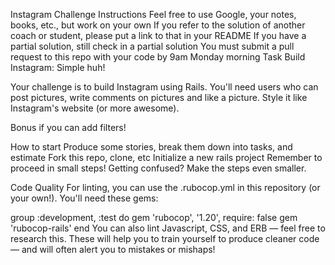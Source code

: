 Instagram Challenge
Instructions
Feel free to use Google, your notes, books, etc., but work on your own
If you refer to the solution of another coach or student, please put a link to that in your README
If you have a partial solution, still check in a partial solution
You must submit a pull request to this repo with your code by 9am Monday morning
Task
Build Instagram: Simple huh!

Your challenge is to build Instagram using Rails. You'll need users who can post pictures, write comments on pictures and like a picture. Style it like Instagram's website (or more awesome).

Bonus if you can add filters!

How to start
Produce some stories, break them down into tasks, and estimate
Fork this repo, clone, etc
Initialize a new rails project
Remember to proceed in small steps! Getting confused? Make the steps even smaller.

Code Quality
For linting, you can use the .rubocop.yml in this repository (or your own!). You'll need these gems:

group :development, :test do
  gem 'rubocop', '1.20', require: false
  gem 'rubocop-rails'
end
You can also lint Javascript, CSS, and ERB — feel free to research this. These will help you to train yourself to produce cleaner code — and will often alert you to mistakes or mishaps!